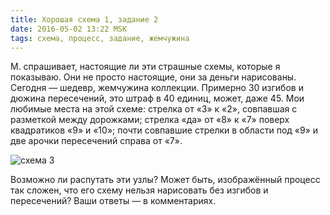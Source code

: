 ```yaml
---
title: Хорошая схема 1, задание 2 
date: 2016-05-02 13:22 MSK
tags: схема, процесс, задание, жемчужина
---
```


М. спрашивает, настоящие ли эти страшные схемы, которые я показываю. Они не просто настоящие, они за деньги нарисованы. Сегодня — шедевр, жемчужина коллекции. Примерно 30 изгибов и дюжина пересечений, это штраф в 40 единиц, может, даже 45. Мои любимые места на этой схеме: стрелка от «3» к «2», совпавшая с разметкой между дорожками; стрелка «да» от «8» к «7» поверх квадратиков «9» и «10»; почти совпавшие стрелки в области под «9» и две арочки пересечений справа от «7».

![схема 3](/images/good_scheme_0003op.png)
    
Возможно ли распутать эти узлы? Может быть, изображённый процесс так сложен, что его схему нельзя нарисовать без изгибов и пересечений? Ваши ответы — в комментариях.

